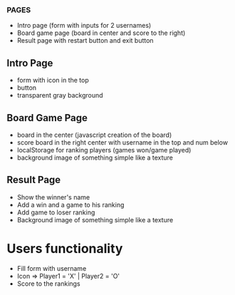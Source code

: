 ### PAGES
- Intro page (form with inputs for 2 usernames)
- Board game page (board in center and score to the right)
- Result page with restart button and exit button

## Intro Page
- form with icon in the top 
- button 
- transparent gray background

## Board Game Page
- board in the center (javascript creation of the board)
- score board in the right center with username in the top and num below
- localStorage for ranking players (games won/game played)
- background image of something simple like a texture

## Result Page
- Show the winner's name
- Add a win and a game to his ranking
- Add game to loser ranking
- Background image of something simple like a texture

# Users functionality
- Fill form with username
- Icon =>  Player1 = 'X' | Player2 = 'O'
- Score to the rankings
